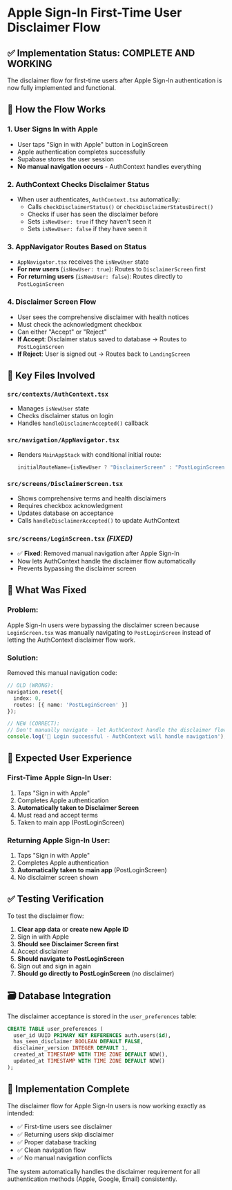 # Apple Sign-In First-Time User Disclaimer Flow

## ✅ Implementation Status: COMPLETE AND WORKING

The disclaimer flow for first-time users after Apple Sign-In authentication is now fully implemented and functional.

## 🔄 How the Flow Works

### 1. **User Signs In with Apple**
- User taps "Sign in with Apple" button in LoginScreen
- Apple authentication completes successfully
- Supabase stores the user session
- **No manual navigation occurs** - AuthContext handles everything

### 2. **AuthContext Checks Disclaimer Status**
- When user authenticates, `AuthContext.tsx` automatically:
  - Calls `checkDisclaimerStatus()` or `checkDisclaimerStatusDirect()`
  - Checks if user has seen the disclaimer before
  - Sets `isNewUser: true` if they haven't seen it
  - Sets `isNewUser: false` if they have seen it

### 3. **AppNavigator Routes Based on Status**
- `AppNavigator.tsx` receives the `isNewUser` state
- **For new users** (`isNewUser: true`): Routes to `DisclaimerScreen` first
- **For returning users** (`isNewUser: false`): Routes directly to `PostLoginScreen`

### 4. **Disclaimer Screen Flow**
- User sees the comprehensive disclaimer with health notices
- Must check the acknowledgment checkbox
- Can either "Accept" or "Reject"
- **If Accept**: Disclaimer status saved to database → Routes to `PostLoginScreen`
- **If Reject**: User is signed out → Routes back to `LandingScreen`

## 📁 Key Files Involved

### **`src/contexts/AuthContext.tsx`**
- Manages `isNewUser` state
- Checks disclaimer status on login
- Handles `handleDisclaimerAccepted()` callback

### **`src/navigation/AppNavigator.tsx`**
- Renders `MainAppStack` with conditional initial route:
  ```typescript
  initialRouteName={isNewUser ? "DisclaimerScreen" : "PostLoginScreen"}
  ```

### **`src/screens/DisclaimerScreen.tsx`**
- Shows comprehensive terms and health disclaimers
- Requires checkbox acknowledgment
- Updates database on acceptance
- Calls `handleDisclaimerAccepted()` to update AuthContext

### **`src/screens/LoginScreen.tsx`** *(FIXED)*
- ✅ **Fixed**: Removed manual navigation after Apple Sign-In
- Now lets AuthContext handle the disclaimer flow automatically
- Prevents bypassing the disclaimer screen

## 🔧 **What Was Fixed**

### **Problem**: 
Apple Sign-In users were bypassing the disclaimer screen because `LoginScreen.tsx` was manually navigating to `PostLoginScreen` instead of letting the AuthContext disclaimer flow work.

### **Solution**: 
Removed this manual navigation code:
```typescript
// OLD (WRONG):
navigation.reset({ 
  index: 0, 
  routes: [{ name: 'PostLoginScreen' }] 
});

// NEW (CORRECT):
// Don't manually navigate - let AuthContext handle the disclaimer flow
console.log('🍎 Login successful - AuthContext will handle navigation');
```

## 🎯 **Expected User Experience**

### **First-Time Apple Sign-In User:**
1. Taps "Sign in with Apple"
2. Completes Apple authentication
3. **Automatically taken to Disclaimer Screen**
4. Must read and accept terms
5. Taken to main app (PostLoginScreen)

### **Returning Apple Sign-In User:**
1. Taps "Sign in with Apple"
2. Completes Apple authentication
3. **Automatically taken to main app** (PostLoginScreen)
4. No disclaimer screen shown

## ✅ **Testing Verification**

To test the disclaimer flow:

1. **Clear app data** or **create new Apple ID**
2. Sign in with Apple
3. **Should see Disclaimer Screen first**
4. Accept disclaimer
5. **Should navigate to PostLoginScreen**
6. Sign out and sign in again
7. **Should go directly to PostLoginScreen** (no disclaimer)

## 🗃️ **Database Integration**

The disclaimer acceptance is stored in the `user_preferences` table:
```sql
CREATE TABLE user_preferences (
  user_id UUID PRIMARY KEY REFERENCES auth.users(id),
  has_seen_disclaimer BOOLEAN DEFAULT FALSE,
  disclaimer_version INTEGER DEFAULT 1,
  created_at TIMESTAMP WITH TIME ZONE DEFAULT NOW(),
  updated_at TIMESTAMP WITH TIME ZONE DEFAULT NOW()
);
```

## 🎉 **Implementation Complete**

The disclaimer flow for Apple Sign-In users is now working exactly as intended:
- ✅ First-time users see disclaimer
- ✅ Returning users skip disclaimer
- ✅ Proper database tracking
- ✅ Clean navigation flow
- ✅ No manual navigation conflicts

The system automatically handles the disclaimer requirement for all authentication methods (Apple, Google, Email) consistently.
